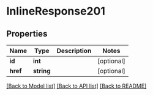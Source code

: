 # InlineResponse201

## Properties
Name | Type | Description | Notes
------------ | ------------- | ------------- | -------------
**id** | **int** |  | [optional] 
**href** | **string** |  | [optional] 

[[Back to Model list]](../README.md#documentation-for-models) [[Back to API list]](../README.md#documentation-for-api-endpoints) [[Back to README]](../README.md)



